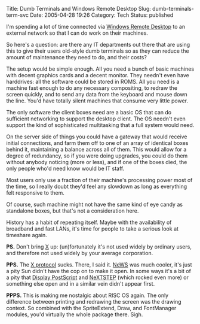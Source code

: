 Title: Dumb Terminals and Windows Remote Desktop
Slug: dumb-terminals-term-svc
Date: 2005-04-28 19:26
Category: Tech
Status: published

I'm spending a lot of time connected via [Windows Remote Desktop](https://web.archive.org/web/20080829002817/http://www.microsoft.com/windowsxp/using/mobility/getstarted/remoteintro.mspx) to an external network so that I can do work on their machines.

So here's a question: are there any IT departments out there that are using this to give their users old-style dumb terminals so as they can reduce the amount of maintenance they need to do, and their costs?

The setup would be simple enough. All you need a bunch of basic machines with decent graphics cards and a decent monitor. They needn't even have harddrives: all the software could be stored in ROMS. All you need is a machine fast enough to do any necessary compositing, to redraw the screen quickly, and to send any data from the keyboard and mouse down the line. You'd have totally silent machines that consume very little power.

The only software the client boxes need are a basic OS that can do sufficient networking to support the desktop client. The OS needn't even support the kind of sophisticated multitasking that a full system would need.

On the server side of things you could have a gateway that would receive initial connections, and farm them off to one of an array of identical boxes behind it, maintaining a balance across all of them. This would allow for a degree of redundancy, so if you were doing upgrades, you could do them without anybody noticing (more or less), and if one of the boxes died, the only people who'd need know would be IT staff.

Most users only use a fraction of their machine's processing power most of the time, so I really doubt they'd feel any slowdown as long as everything felt responsive to them.

Of course, such machine might not have the same kind of eye candy as standalone boxes, but that's not a consideration here.

History has a habit of repeating itself. Maybe with the availability of broadband and fast LANs, it's time for people to take a serious look at timeshare again.

**PS.** Don't bring [X](https://www.x.org/) up: (un)fortunately it's not used widely by ordinary users, and therefore not used widely by your average corporation.

**PPS.** The [X protocol](https://en.wikipedia.org/wiki/X_Window_System) sucks. There, I said it. [NeWS](https://en.wikipedia.org/wiki/NeWS) was much cooler, it's just a pity Sun didn't have the cop on to make it open. In some ways it's a bit of a pity that [Display PostScript](https://en.wikipedia.org/wiki/Display_PostScript) and [NeXTSTEP](https://en.wikipedia.org/wiki/NeXTSTEP) (which rocked even more) or something else open and in a similar vein didn't appear first.

**PPPS.** This is making me nostalgic about RISC OS again. The only difference between printing and redrawing the screen was the drawing context. So combined with the SpriteExtend, Draw, and FontManager modules, you'd virtually the whole package there. Sigh.
